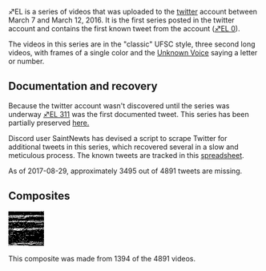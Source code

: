 ♐EL is a series of videos that was uploaded to the
[twitter](List_of_Series#Twitter_account "wikilink") account between
March 7 and March 12, 2016. It is the first series posted in the twitter
account and contains the first known tweet from the account
([♐EL 0](https://twitter.com/unfavorablesemi/status/707060725135646721)).

The videos in this series are in the "classic" UFSC style, three second 
long videos, with frames of a single color and the [Unknown Voice](Unknown_Voice "wikilink") saying a letter or number.

## Documentation and recovery

Because the twitter account wasn't discovered until the series was
underway
[♐EL 311](http://twitter.com/unfavorablesemi/status/707115890362490880)
was the first documented tweet. This series has been partially preserved
[here.](https://mega.nz/#!Uv4zGbQC!2aRS3oh4KSQE4RfeP8jvJaOxju92kms_JRNZur0FEY4)

Discord user SaintNewts has devised a script to scrape Twitter for
additional tweets in this series, which recovered several in a slow and
meticulous process. The known tweets are tracked in this
[spreadsheet](https://docs.google.com/spreadsheets/d/1ybo7GoWaon-CBw5lc54KZdvnplkk22WStMeeRolJx4Y/edit#gid=0).

As of 2017-08-29, approximately 3495 out of 4891 tweets are missing.

## Composites

![El\_partial\_composite.png](El_partial_composite.png)

This composite was made from 1394 of the 4891 videos.
